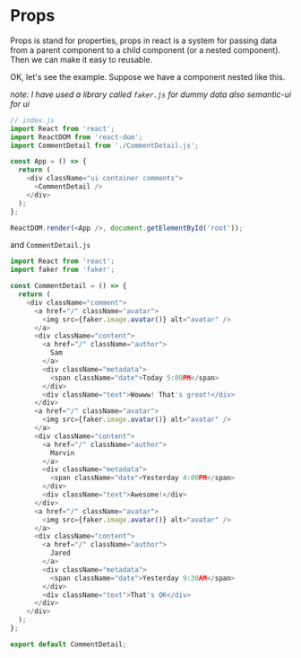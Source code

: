 # Props

Props is stand for properties, props in react is a system for passing data from a parent component to a child component (or a nested component). Then we can make it easy to reusable.

OK, let's see the example. Suppose we have a component nested like this.

*note: I have used a library called `faker.js` for dummy data also semantic-ui for ui*

```javascript
// index.js
import React from 'react';
import ReactDOM from 'react-dom';
import CommentDetail from './CommentDetail.js';

const App = () => {
  return (
    <div className="ui container comments">
      <CommentDetail />
    </div>
  );
};

ReactDOM.render(<App />, document.getElementById('root'));
```

and `CommentDetail.js`

```javascript
import React from 'react';
import faker from 'faker';

const CommentDetail = () => {
  return (
    <div className="comment">
      <a href="/" className="avatar">
        <img src={faker.image.avatar()} alt="avatar" />
      </a>
      <div className="content">
        <a href="/" className="author">
          Sam
        </a>
        <div className="metadata">
          <span className="date">Today 5:00PM</span>
        </div>
        <div className="text">Wowww! That's great!</div>
      </div>
      <a href="/" className="avatar">
        <img src={faker.image.avatar()} alt="avatar" />
      </a>
      <div className="content">
        <a href="/" className="author">
          Marvin
        </a>
        <div className="metadata">
          <span className="date">Yesterday 4:00PM</span>
        </div>
        <div className="text">Awesome!</div>
      </div>
      <a href="/" className="avatar">
        <img src={faker.image.avatar()} alt="avatar" />
      </a>
      <div className="content">
        <a href="/" className="author">
          Jared
        </a>
        <div className="metadata">
          <span className="date">Yesterday 9:30AM</span>
        </div>
        <div className="text">That's OK</div>
      </div>
    </div>
  );
};

export default CommentDetail;
```
